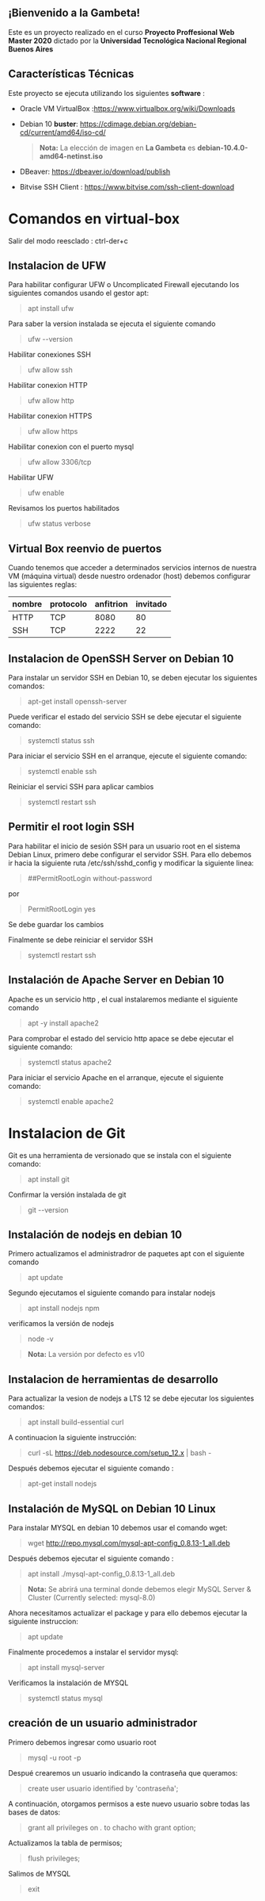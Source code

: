## ¡Bienvenido a la Gambeta!
Este es un proyecto realizado en el curso **Proyecto Proffesional Web Master 2020** dictado por la **Universidad Tecnológica Nacional Regional Buenos Aires**

## Características Técnicas

Este proyecto se ejecuta utilizando los  siguientes **software** :

- Oracle VM VirtualBox :https://www.virtualbox.org/wiki/Downloads
- Debian 10 **buster**: https://cdimage.debian.org/debian-cd/current/amd64/iso-cd/
  > **Nota:** La elección de imagen en  **La Gambeta** es **debian-10.4.0-amd64-netinst.iso**

- DBeaver: https://dbeaver.io/download/publish 
- Bitvise SSH Client : https://www.bitvise.com/ssh-client-download

# Comandos en virtual-box

Salir del modo reesclado :    ctrl-der+c

## Instalacion de UFW 
Para habilitar configurar UFW o Uncomplicated Firewall ejecutando los siguientes comandos usando el gestor apt:

> apt install ufw

Para saber la version instalada se ejecuta el siguiente comando

> ufw --version

Habilitar conexiones SSH

> ufw allow ssh

Habilitar conexion HTTP

> ufw allow http

Habilitar conexion HTTPS

> ufw allow https

Habilitar conexion con el puerto mysql 

> ufw allow 3306/tcp

Habilitar UFW 

> ufw enable


Revisamos los puertos habilitados

> ufw status verbose



## Virtual Box reenvio de puertos

Cuando tenemos que acceder a determinados servicios internos de nuestra VM (máquina virtual) desde nuestro ordenador (host) debemos configurar las siguientes reglas:

|      nombre    |    protocolo   |  anfitrion    |    invitado  |
|----------------|----------------|---------------|--------------|
|     HTTP       |        TCP     |    8080       |    80        |
|     SSH        |        TCP     |    2222       |    22        |





## Instalacion de OpenSSH Server on Debian 10

Para instalar un servidor SSH en Debian 10, se deben ejecutar los siguientes comandos:

> apt-get install openssh-server

Puede verificar el estado del servicio SSH se debe ejecutar el siguiente comando:

> systemctl status ssh

Para iniciar el servicio SSH en el arranque, ejecute el siguiente comando:

> systemctl enable ssh

Reiniciar el servici SSH  para aplicar cambios 

>  systemctl restart ssh

## Permitir el root login SSH

Para habilitar el inicio de sesión SSH para un usuario root en el sistema Debian Linux, primero debe configurar el servidor SSH. Para ello debemos  ir hacia la siguiente ruta /etc/ssh/sshd_config y modificar la siguiente linea:

> ##PermitRootLogin without-password

 por 
 
> PermitRootLogin yes

Se debe guardar los cambios 

Finalmente se debe reiniciar el servidor SSH

>  systemctl restart ssh

## Instalación de Apache Server en Debian 10
Apache es un servicio http , el cual instalaremos mediante el siguiente comando 

 > apt -y install apache2
 
 Para comprobar el estado del servicio http apace se debe ejecutar el siguiente comando:
 
 > systemctl status apache2
 
 Para iniciar el servicio Apache en el arranque, ejecute el siguiente comando:

> systemctl enable apache2


# Instalacion de  Git

Git es una herramienta de versionado que se instala con el siguiente comando:

> apt install git

Confirmar la versión instalada de git 

> git --version


## Instalación de nodejs en debian 10

Primero actualizamos el administradror de paquetes apt con el siguiente comando

> apt update

Segundo ejecutamos el siguiente comando para instalar nodejs

> apt install nodejs npm

verificamos la versión de nodejs

> node -v

 > **Nota:** La versión por defecto es v10

## Instalacion de herramientas de desarrollo


Para actualizar la vesion de nodejs a LTS 12 se debe ejecutar los siguientes comandos:
> apt install build-essential curl

A continuacion la siguiente instrucción:

> curl -sL https://deb.nodesource.com/setup_12.x | bash -

Después debemos ejecutar el siguiente comando :

>  apt-get install nodejs

## Instalación de  MySQL on Debian 10 Linux 

Para instalar MYSQL en debian 10 debemos usar el comando wget:

> wget http://repo.mysql.com/mysql-apt-config_0.8.13-1_all.deb

Después debemos ejecutar el siguiente comando :

> apt install ./mysql-apt-config_0.8.13-1_all.deb

> **Nota:** Se abrirá una terminal donde debemos elegir MySQL Server & Cluster (Currently selected: mysql-8.0)
 
 Ahora necesitamos actualizar el  package y para ello debemos ejecutar la siguiente instruccion:
 
> apt update

Finalmente procedemos a instalar el servidor mysql:

> apt install mysql-server

Verificamos la instalación de MYSQL 

>  systemctl status mysql
 
## creación de un usuario administrador

Primero debemos ingresar como usuario root 

> mysql -u root -p

 Despué crearemos un usuario indicando la contraseña que queramos:
 
 > create user usuario identified by 'contraseña';
 
 A continuación, otorgamos permisos a este nuevo usuario sobre todas las bases de datos:
 
 > grant all privileges on *.* to chacho with grant option;
 
 Actualizamos la tabla de permisos;
 
> flush privileges;

 Salimos de MYSQL
 
 > exit
 
 






